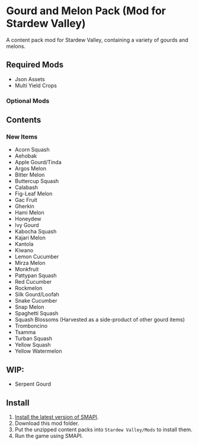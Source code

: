 # Gourd and Melon Pack (Mod for Stardew Valley)
 A content pack mod for Stardew Valley, containing a variety of gourds and melons.
## Required Mods
- Json Assets
- Multi Yield Crops
### Optional Mods
## Contents
### New Items
- Acorn Squash
- Aehobak
- Apple Gourd/Tinda
- Argos Melon
- Bitter Melon
- Buttercup Squash
- Calabash
- Fig-Leaf Melon
- Gac Fruit
- Gherkin
- Hami Melon
- Honeydew
- Ivy Gourd
- Kabocha Squash
- Kajari Melon
- Kantola
- Kiwano
- Lemon Cucumber
- Mirza Melon
- Monkfruit
- Pattypan Squash
- Red Cucumber
- Rockmelon
- Silk Gourd/Loofah
- Snake Cucumber
- Snap Melon
- Spaghetti Squash
- Squash Blossoms (Harvested as a side-product of other gourd items)
- Tromboncino
- Tsamma
- Turban Squash
- Yellow Squash
- Yellow Watermelon
## WIP:
- Serpent Gourd
## Install
1. [Install the latest version of SMAPI](https://smapi.io/).
2. Download this mod folder.
3. Put the unzipped content packs into `Stardew Valley/Mods` to install them.
4. Run the game using SMAPI.
